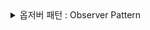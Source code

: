 <details>
  <summary>옵저버 패턴 : Observer Pattern</summary>

  ### 옵저버 패턴??
  옵저버 디자인 패턴(Observer Design Pattern)은 객체의 상태가 변경될 때, 그 객체에 의존하는 다른 객체들에게 자동으로 통보하고 업데이트할 수 있도록 하는 패턴이다. 감시자 패턴은 커스텀 이벤트라고 부르기도 하는데, 이는 브라우저가 발생시키는 이벤트가 아닌 프로그램에 의해 만들어진 이벤트를 뜻한다. 또 다른 이름으로 구독자/발행자 패턴이라고도 한다. 이 패턴은 주로 객체 간의 일대다(one-to-many) 관계를 설정하여, 하나의 객체(주체)의 상태 변화가 여러 다른 객체들(옵저버)에게 전파되도록 한다.

- 주체(Subject): 상태를 가지고 있으며, 상태가 변경될 때 이를 감지하고, 등록된 옵저버들에게 알리는 역할을 한다. 주체는 옵저버의 목록을 관리하고, 상태 변경 시 notifyObservers 메소드를 통해 모든 옵저버에게 통보한다.
- 옵저버(Observer): 주체의 상태 변화에 반응하는 객체이다. 옵저버는 주체의 상태가 변경되었을 때 update 메소드를 호출받아 자신의 상태를 업데이트하거나 적절한 작업을 수행한다.

### 주요 구성 요소
1. Subject (주체):
- 주체는 상태를 저장하고 있으며, 상태 변화가 발생할 때 옵저버들에게 알린다.
- 주체는 옵저버를 추가하거나 제거할 수 있는 메소드를 제공한다.
2. Observer (옵저버):
- 옵저버는 주체의 상태 변화에 반응하여 자신의 상태를 업데이트하거나 특정 동작을 수행한다.
- 옵저버는 주체의 상태가 변경되었을 때 호출되는 update 메소드를 정의한다.


```javascript
// Subject (주체)
class WeatherStation {
    constructor() {
        this.temperature = null;
        this.observers = [];
    }

    addObserver(observer) {
        this.observers.push(observer);
    }

    removeObserver(observer) {
        this.observers = this.observers.filter(obs => obs !== observer);
    }

    setTemperature(newTemperature) {
        this.temperature = newTemperature;
        this.notifyObservers();
    }

    notifyObservers() {
        this.observers.forEach(observer => observer.update(this.temperature));
    }
}

// Observer (옵저버)
class TemperatureDisplay {
    update(temperature) {
        console.log(`The temperature is now ${temperature}°C`);
    }
}

// 사용 예제
const weatherStation = new WeatherStation();
const display = new TemperatureDisplay();

weatherStation.addObserver(display);

weatherStation.setTemperature(25);
// 출력: The temperature is now 25°C

weatherStation.setTemperature(30);
// 출력: The temperature is now 30°C


```
  - update 메소드는 옵저버 디자인 패턴에서 옵저버 객체가 상태 변경에 반응하기 위해 정의하는 메소드이다. 이 메소드는 주체(Subject)의 상태가 변경될 때 호출되며, 옵저버는 이 메소드를 통해 상태의 새로운 값을 받고 그에 맞는 작업을 수행한다.

### 예시
```javascript

<!DOCTYPE html>
<html lang="ko">
<head>
    <meta charset="UTF-8">
    <meta name="viewport" content="width=device-width, initial-scale=1.0">
    <title>MutationObserver 클래스 예제</title>
</head>
<body>
    <h1>MutationObserver로 엘리먼트 감시하기</h1>

    <!-- 감시할 엘리먼트 -->
    <div id="observedElement">
        <p>이곳의 내용이 변경될 것입니다.</p>
    </div>

    <!-- 버튼들 -->
    <button id="changeTextBtn">텍스트 변경</button>
    <button id="addChildBtn">자식 요소 추가</button>
    <button id="changeAttributeBtn">속성 변경</button>

    <script>
        class ElementObserver {
            constructor(targetNode) {
                this.targetNode = targetNode;
                this.observer = new MutationObserver(this.handleMutations.bind(this));
            }

            // 감지된 변화를 처리하는 메소드
            handleMutations(mutationsList) {
                for (let mutation of mutationsList) {
                    if (mutation.type === 'childList') {
                        console.log('자식 노드가 변경되었습니다.');
                    } else if (mutation.type === 'attributes') {
                        console.log(`엘리먼트 속성 ${mutation.attributeName}이(가) 변경되었습니다.`);
                    }
                }
            }

            // 감시를 시작하는 메소드
            startObserving() {
                const config = { attributes: true, childList: true, subtree: true };
                console.log(config)
                this.observer.observe(this.targetNode, config);
            }

            // 감시를 중단하는 메소드
            stopObserving() {
                this.observer.disconnect();
            }
        }

        // 감시할 대상 엘리먼트 선택
        
        const targetNode = document.getElementById('observedElement');

        // ElementObserver 인스턴스 생성 및 감시 시작
        const elementObserver = new ElementObserver(targetNode);
        elementObserver.startObserving();

        // 버튼 클릭 이벤트 핸들러
        document.getElementById('changeTextBtn').addEventListener('click', () => {
            targetNode.innerHTML = '<p>새로운 텍스트입니다.</p>';
        });

        document.getElementById('addChildBtn').addEventListener('click', () => {
            const newElement = document.createElement('p');
            newElement.textContent = '추가된 자식 요소입니다.';
            targetNode.appendChild(newElement);
        });

        document.getElementById('changeAttributeBtn').addEventListener('click', () => {
            targetNode.setAttribute('data-status', 'changed');
        });
    </script>
</body>
</html>

```


</details>